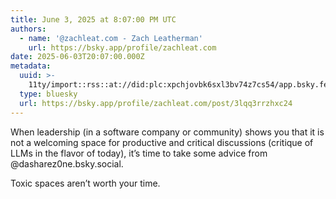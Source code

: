 ```yaml
---
title: June 3, 2025 at 8:07:00 PM UTC
authors:
  - name: '@zachleat.com - Zach Leatherman'
    url: https://bsky.app/profile/zachleat.com
date: 2025-06-03T20:07:00.000Z
metadata:
  uuid: >-
    11ty/import::rss::at://did:plc:xpchjovbk6sxl3bv74z7cs54/app.bsky.feed.post/3lqq3rrzhxc24
  type: bluesky
  url: https://bsky.app/profile/zachleat.com/post/3lqq3rrzhxc24
---
```

When leadership (in a software company or community) shows you that it is not a welcoming space for productive and critical discussions (critique of LLMs in the flavor of today), it’s time to take some advice from @dasharez0ne.bsky.social.

Toxic spaces aren’t worth your time.